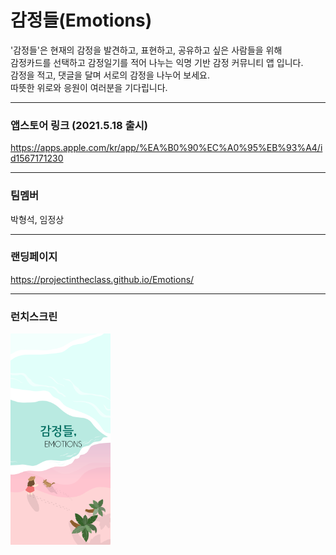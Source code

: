 # 감정들(Emotions)

'감정들'은 현재의 감정을 발견하고, 표현하고, 공유하고 싶은 사람들을 위해<br>
감정카드를 선택하고 감정일기를 적어 나누는 익명 기반 감정 커뮤니티 앱 입니다.<br>
감정을 적고, 댓글을 달며 서로의 감정을 나누어 보세요.<br>
따뜻한 위로와 응원이 여러분을 기다립니다.

---

### 앱스토어 링크 (2021.5.18 출시)

https://apps.apple.com/kr/app/%EA%B0%90%EC%A0%95%EB%93%A4/id1567171230

---

### 팀멤버

박형석, 임정상

---

### 랜딩페이지

https://projectintheclass.github.io/Emotions/

---

### 런치스크린

<img src="./docs/images/launchimage.png" alt="handsketch" style="zoom:33%;" />